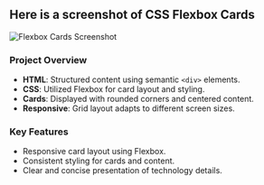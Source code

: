 ## Here is a screenshot of CSS Flexbox Cards
![Flexbox Cards Screenshot](Exercise\Exercise\Flexbox\Design4\images\Screenshot.png)

### Project Overview
- **HTML**: Structured content using semantic `<div>` elements.
- **CSS**: Utilized Flexbox for card layout and styling.
- **Cards**: Displayed with rounded corners and centered content.
- **Responsive**: Grid layout adapts to different screen sizes.

### Key Features
- Responsive card layout using Flexbox.
- Consistent styling for cards and content.
- Clear and concise presentation of technology details.
